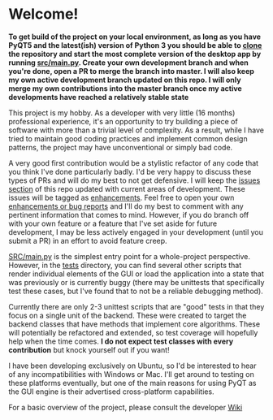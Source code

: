# Welcome!
**To get build of the project on your local environment, as long as you have PyQT5 and the latest(ish) version of Python 3 you should
be able to [clone](https://github.com/selkind/MathSprints) the repository and start the most complete version of the desktop app by running [src/main.py](src/main.py).
Create your own development branch and when you're done, open a PR to merge the branch into master. I will also keep my own active development branch
updated on this repo. I will only merge my own contributions into the master branch once my active developments have reached a relatively stable state**

This project is my hobby. As a developer with very little (16 months) professional experience, it's an opportunity to try building
a piece of software with more than a trivial level of complexity. As a result, while I have tried to maintain good coding practices
and implement common design patterns, the project may have unconventional or simply bad code. 

A very good first contribution would be a stylistic refactor of any code that you think I've done particularly badly.
I'd be very happy to discuss these types of PRs and will do my best to not get defensive. 
I will keep the [issues section](https://github.com/selkind/MathSprints/issues) of this repo updated with current areas of development. These issues will be tagged as [enhancements](https://github.com/selkind/MathSprints/issues?q=is%3Aopen+is%3Aissue+label%3Aenhancement). Feel free to open your own
[enhancements or bug reports](https://github.com/selkind/MathSprints/issues/new/choose) and I'll do my best to comment with any pertinent information that comes to mind. However, if you do 
branch off with your own feature or a feature that I've set aside for future development, I may be less actively engaged in your
development (until you submit a PR) in an effort to avoid feature creep.

[SRC/main.py](src/main.py) is the simplest entry point for a whole-project perspective. However, in the [tests](tests) directory, you can find several
other scripts that render individual elements of the GUI or load the application into a state that was previously or is currently
buggy (there may be unittests that specifically test these cases, but I've found that to not be a reliable debugging method).

Currently there are only 2-3 unittest scripts that are "good" tests in that they focus on a single unit of the backend. These 
were created to target the backend classes that have methods that implement core algorithms. These will potentially be refactored
and extended, so test coverage will hopefully help when the time comes. **I do not expect test classes with every contribution**
but knock yourself out if you want!

I have been developing exclusively on Ubuntu, so I'd be interested to hear of any incompatibilities with Windows or Mac.
I'll get around to testing on these platforms eventually, but one of the main reasons for using PyQT as the GUI engine is their
advertised cross-platform capabilities.

For a basic overview of the project, please consult the developer [Wiki](https://github.com/selkind/MathSprints/wiki)
